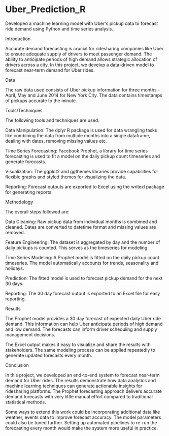 # Uber_Prediction_R
Developed a machine learning model with Uber's pickup data to forecast ride demand using Python and time series analysis.

Introduction

Accurate demand forecasting is crucial for ridesharing companies like Uber to ensure adequate supply of drivers to meet passenger demand. The ability to anticipate periods of high demand allows strategic allocation of drivers across a city. In this project, we develop a data-driven model to forecast near-term demand for Uber rides.

Data

The raw data used consists of Uber pickup information for three months - April, May and June 2014 for New York City. The data contains timestamps of pickups accurate to the minute.

Tools/Techniques

The following tools and techniques are used:

Data Manipulation: The dplyr R package is used for data wrangling tasks like combining the data from multiple months into a single dataframe, dealing with dates, removing missing values etc.

Time Series Forecasting: Facebook Prophet, a library for time series forecasting is used to fit a model on the daily pickup count timeseries and generate forecasts.

Visualization: The ggplot2 and ggthemes libraries provide capabilities for flexible graphs and styled themes for visualizing the data.

Reporting: Forecast outputs are exported to Excel using the writexl package for generating reports.

Methodology

The overall steps followed are:

Data Cleaning: Raw pickup data from individual months is combined and cleaned. Dates are converted to datetime format and missing values are removed.

Feature Engineering: The dataset is aggregated by day and the number of daily pickups is counted. This serves as the timeseries for modeling.

Time Series Modeling: A Prophet model is fitted on the daily pickup count timeseries. The model automatically accounts for trends, seasonality and holidays.

Prediction: The fitted model is used to forecast pickup demand for the next 30 days.

Reporting: The 30 day forecast output is exported to an Excel file for easy reporting.

Results

The Prophet model provides a 30 day forecast of expected daily Uber ride demand. This information can help Uber anticipate periods of high demand and low demand. The forecasts can inform driver scheduling and supply management decisions.

The Excel output makes it easy to visualize and share the results with stakeholders. The same modeling process can be applied repeatedly to generate updated forecasts every month.

Conclusion

In this project, we developed an end-to-end system to forecast near-term demand for Uber rides. The results demonstrate how data analytics and machine learning techniques can generate actionable insights for ridesharing platforms. The Prophet forecasting approach delivers accurate demand forecasts with very little manual effort compared to traditional statistical methods.

Some ways to extend this work could be incorporating additional data like weather, events data to improve forecast accuracy. The model parameters could also be tuned further. Setting up automated pipelines to re-run the forecasting every month would make the system more useful in practice.
